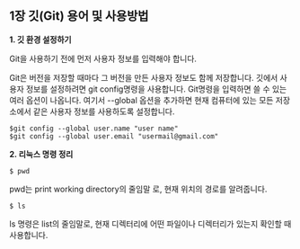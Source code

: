 ## 1장 깃(Git) 용어 및 사용방법

**1. 깃 환경 설정하기**

Git을 사용하기 전에 먼저 사용자 정보를 입력해야 합니다.

Git은 버전을 저장할 때마다 그 버전을 만든 사용자 정보도 함께 저장합니다. 깃에서 사용자 정보를 설정하려면 git config명령을 사용합니다.
Git명령을 입력하면 쓸 수 있는 여러 옵션이 나옵니다.  여기서 --global 옵션을 추가하면 현재 컴퓨터에 있는 모든 저장소에서 같은 사용자 정보를 사용하도록 설정합니다.

```git
$git config --global user.name "user name"
$git config --global user.email "usermail@gmail.com"
```

**2. 리눅스 명령 정리**

```git
$ pwd
```
pwd는 print working directory의 줄임말 로, 현재 위치의 경로를 알려줍니다.

```git
$ ls
```

ls 명령은 list의 줄임말로, 현재 디렉터리에 어떤 파일이나 디렉터리가 있는지 확인할 때 사용합니다.




   
